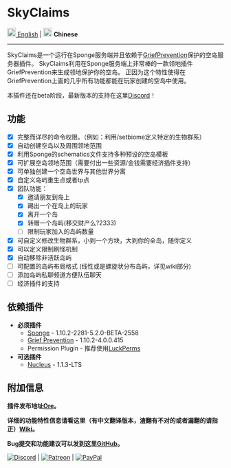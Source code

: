# SkyClaims

<a href="https://github.com/DevOnTheRocks/SkyClaims/blob/sponge/api-5/README.md"><img src="https://github.com/DevOnTheRocks/SkyClaims/wiki/images/united_states.png" title="en-US" height="20"> English</a>
| <img src="https://github.com/DevOnTheRocks/SkyClaims/wiki/images/china.png" title="zh-CN" height="20"> <b>Chinese</b>
<hr/>
 
 SkyClaims是一个运行在Sponge服务端并且依赖于[GriefPrevention](https://forums.spongepowered.org/t/griefprevention-official-thread/1123)保护的空岛服务器插件。
 SkyClaims利用在Sponge服务端上非常棒的一款领地插件GriefPrevention来生成领地保护你的空岛。
 正因为这个特性使得在GriefPrevention上面的几乎所有功能都能在玩家创建的空岛中使用。
 
 本插件还在beta阶段，最新版本的支持在这里[Discord](https://discord.gg/EkVQycV)！
 
 ## 功能
 
 - [X] 完整而详尽的命令权限。（例如：利用/setbiome定义特定的生物群系）
 - [X] 自动创建空岛以及周围领地范围
 - [X] 利用Sponge的schematics文件支持多种预设的空岛模板
 - [X] 可扩展空岛领地范围（需要付出一些资源/金钱需要经济插件支持）
 - [X] 可单独创建一个空岛世界与其他世界分离
 - [X] 自定义岛屿重生点或者tp点
 - [X] 团队功能：
    - [X] 邀请朋友到岛上
    - [X] 踢出一个在岛上的玩家
    - [X] 离开一个岛
    - [X] 转赠一个岛屿(移交财产么?2333)
    <!--did your mean it is the dead money? -->
    - [ ] 限制玩家加入的岛屿数量
 - [X] 可自定义修改生物群系，小到一个方块，大到你的全岛，随你定义
 - [X] 可以定义限制刷怪机制
 - [X] 自动移除非活跃岛屿
 - [ ] 可配置的岛屿布局格式 (线性或是螺旋状分布岛屿，详见wiki部分)
 - [ ] 添加岛屿私聊频道方便队伍聊天
 - [ ] 经济插件的支持
 
  ## 依赖插件
 
 - **必须插件**
   - [Sponge](https://www.spongepowered.org/downloads) - 1.10.2-2281-5.2.0-BETA-2558
   - [Grief Prevention](https://forums.spongepowered.org/t/griefprevention-official-thread/1123) - 1.10.2-4.0.0.415
   - Permission Plugin - 推荐使用[LuckPerms](https://forums.spongepowered.org/t/luckperms-an-advanced-permissions-plugin/14274)
 - **可选插件**
   - [Nucleus](https://nucleuspowered.org) - 1.1.3-LTS
   <!-- - Economy Plugin - [Economy Lite](https://ore.spongepowered.org/Flibio/EconomyLite), [Total Economy](https://ore.spongepowered.org/Erigitic/Total-Economy), or any other Sponge Economy plugin of your choosing. -->

 ## 附加信息
 
 **插件发布地址[Ore](https://ore.spongepowered.org/Mohron/SkyClaims/)。**
 
 **详细的功能特性信息请看这里（有中文翻译版本，渣翻有不对的或者漏翻的请指正）[Wiki](https://github.com/DevOnTheRocks/SkyClaims/wiki/)。**
 
 **Bug提交和功能建议可以发到这里[GitHub](https://github.com/DevOnTheRocks/SkyClaims/issues)。**
 
 [![Discord](https://github.com/DevOnTheRocks/SkyClaims/wiki/images/Discord.png)](https://discord.gg/EkVQycV)
 | [![Patreon](https://github.com/DevOnTheRocks/SkyClaims/wiki/images/Patreon.png)](https://www.patreon.com/mohron)
 | [![PayPal](https://github.com/DevOnTheRocks/SkyClaims/wiki/images/Paypal.png)](https://www.paypal.me/mohron)
